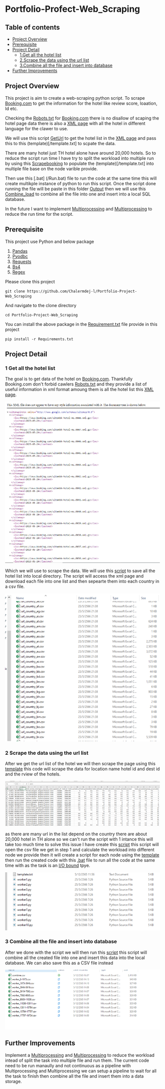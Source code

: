 # Portfolio-Profect-Web_Scraping

## Table of contents

* [Project Overview](#project-overview)
* [Prerequisite](#prerequisite)
* [Project Detail](#project-detail)
  - [1.Get all the hotel list](#1-get-all-the-hotel-list)
  - [2.Scrape the data using the url list](#2-scrape-the-data-using-the-url-list)
  - [3.Combine all the file and insert into database](#3-combine-all-the-file-and-insert-into-database)
* [Further Improvements](#further-improvements)

## Project Overview

This project is aim to create a web-scraping python script. To scrape [Booking.com](https://www.booking.com/) to get the information for the hotel like review score, loaation, Id etc. 

Checking the [Robots.txt](https://www.booking.com/robots.txt) for [Booking.com](https://www.booking.com/) there is no disallow of scaping the hotel page data there is also a [XML page](https://www.booking.com/sitembk-hotel-index.xml) with all the hotel in different language for the clawer to use.

We will use this script [GetUrl](/GetUrl.ipynb) to get the hotel list in the [XML page](https://www.booking.com/sitembk-hotel-index.xml) and pass this to this (template)[/template.txt] to scpate the data. 

There are many hotel just TH hotel alone have around 20,000 hotels. So to reduce the script run time I have try to split the workload into multiple run by using this [Scrapebooking](/Scapebooking.ipynb) to populate the (template)[/template.txt] into multiple file base on the node varible provide.

Then use this [.bat] (/Run.bat) file to run the code at the same time this will create multikple instance of python to run this script. Once the script done running the file will be paste in this folder
 [Output](/Output) then we will use this [Combine_load](/Combine_load.ipynb) to combine all the file into one and insert into a local SQL database. 
 
 In the future I want to implement [Multiprocessing](https://docs.python.org/3/library/multiprocessing.html) and [Multiprocessing](https://docs.python.org/3/library/multiprocessing.html) to reduce the run time for the script.
 

## Prerequisite

This project use Python and below package
1. [Pandas](https://pandas.pydata.org/)
2. [Pyodbc](https://pypi.org/project/pyodbc/)
3. [Requests](https://pypi.org/project/requests/)
4. [Bs4](https://pypi.org/project/beautifulsoup4/)
5. [Regex](https://pypi.org/project/regex/)

Please clone this project 
```
git clone https://github.com/Chalermdej-l/Portfolio-Project-Web_Scraping
```

And navigate to the clone directory
```
cd Portfolio-Project-Web_Scraping
```

You can install the above package in the [Requirement.txt](/Requirement.txt) file provide in this project

```
pip install -r Requirements.txt
```


## Project Detail

### 1 Get all the hotel list

The goal is to get data of the hotel on [Booking.com](https://www.booking.com/). Thankfully Booking.com don't forbid cawlers [Robots.txt](https://www.booking.com/robots.txt) and they provide a list of useful information in xml format amoung them is all the hotel list this [XML page](https://www.booking.com/sitembk-hotel-index.xml).

![xml](/image/xmlurl.png)

Which we will use to scrape the data. We will use this [script](/GetUrl.ipynb) to save all the hotel list into local directory. The script will access the xml page and download each file into one list and then sepearte them into each country in a csv file.

![csv](/image/csvurl.png)

### 2 Scrape the data using the url list

After we get the url list of the hotel we will then scrape the page using this [template](/template.txt) this code will scrape the data for location name hotel id and dest id and the rview of the hotels.

![hotel](/image/scapehotel.png)

as there are many url in the list depend on the country there are about 20,000 hotel in TH alone so we can't run the script with 1 intance this will take too much time to solve this issue I have create this [script](/Scapebooking.ipynb) this script will open the csv file we get in step 1 and calculate the workload into different node we provide then it will create a script for each node using the [template](/template.txt) then run the created code with this [.bat](/Run.bat) file to run all the code at the same time with as the task is an [I/O bound](https://en.wikipedia.org/wiki/I/O_bound) tpye.

![splitfile](/image/splitfile.png)

### 3 Combine all the file and insert into database

After we done with the script we will then run this [script](/Combine_load.ipynb) this script will combine all the created file into one and insert this data into the local database. We can also save this as a CSV file instead  

![scrape](/image/scapetask.png)

## Further Improvements

Implement a [Multiprocessing](https://docs.python.org/3/library/multiprocessing.html) and [Multiprocessing](https://docs.python.org/3/library/multiprocessing.html) to reduce the workload intead of split the task into multiple file and run them. The current code need to be run manaully and not continuous as a pipeline with Multiprocessing and Multiprocessing we can setup a pipeline to wait for all the task to finish then combine all the file and insert them into a data storage.
